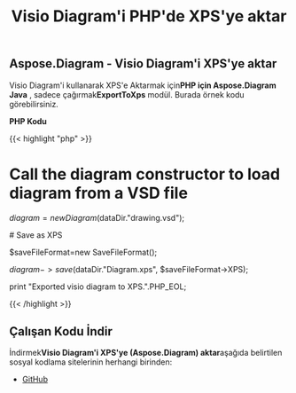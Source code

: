 ﻿---
title: Visio Diagram'i PHP'de XPS'ye aktar
type: docs
weight: 80
url: /tr/java/export-visio-diagram-to-xps-in-php/
---
## **Aspose.Diagram - Visio Diagram'i XPS'ye aktar**
 Visio Diagram'i kullanarak XPS'e Aktarmak için**PHP için Aspose.Diagram Java** , sadece çağırmak**ExportToXps** modül. Burada örnek kodu görebilirsiniz.

**PHP Kodu**

{{< highlight "php" >}}

 # Call the diagram constructor to load diagram from a VSD file

$diagram = new Diagram($dataDir."drawing.vsd");

\# Save as XPS

$saveFileFormat=new SaveFileFormat();

$diagram->save($dataDir."Diagram.xps", $saveFileFormat->XPS);

print "Exported visio diagram to XPS.".PHP_EOL;

{{< /highlight >}}
## **Çalışan Kodu İndir**
 İndirmek**Visio Diagram'i XPS'ye (Aspose.Diagram) aktar**aşağıda belirtilen sosyal kodlama sitelerinin herhangi birinden:

- [GitHub](https://github.com/asposediagram/Aspose.Diagram-for-Java/blob/master/Plugins/Aspose_Diagram_Java_for_PHP/src/aspose/diagram/LoadingSavingandConverting/ExportToXps.php)

